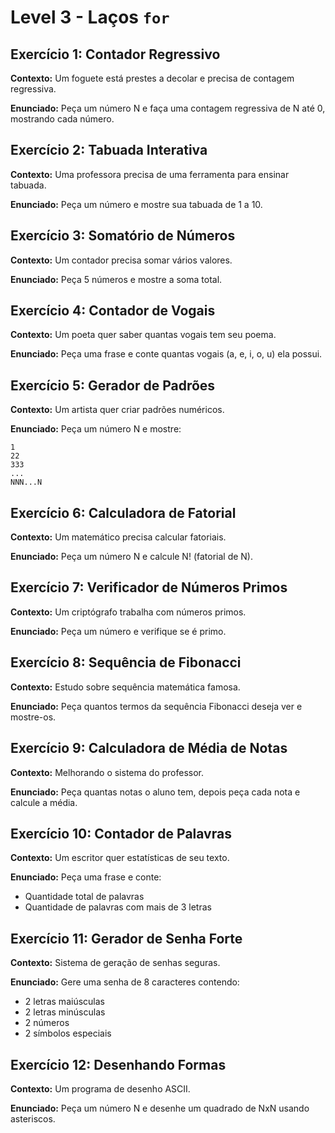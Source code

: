 # Level 3 - Laços `for`

## Exercício 1: Contador Regressivo
**Contexto:** Um foguete está prestes a decolar e precisa de contagem regressiva.

**Enunciado:** Peça um número N e faça uma contagem regressiva de N até 0, mostrando cada número.

## Exercício 2: Tabuada Interativa
**Contexto:** Uma professora precisa de uma ferramenta para ensinar tabuada.

**Enunciado:** Peça um número e mostre sua tabuada de 1 a 10.

## Exercício 3: Somatório de Números
**Contexto:** Um contador precisa somar vários valores.

**Enunciado:** Peça 5 números e mostre a soma total.

## Exercício 4: Contador de Vogais
**Contexto:** Um poeta quer saber quantas vogais tem seu poema.

**Enunciado:** Peça uma frase e conte quantas vogais (a, e, i, o, u) ela possui.

## Exercício 5: Gerador de Padrões
**Contexto:** Um artista quer criar padrões numéricos.

**Enunciado:** Peça um número N e mostre:
```
1
22
333
...
NNN...N
```

## Exercício 6: Calculadora de Fatorial
**Contexto:** Um matemático precisa calcular fatoriais.

**Enunciado:** Peça um número N e calcule N! (fatorial de N).

## Exercício 7: Verificador de Números Primos
**Contexto:** Um criptógrafo trabalha com números primos.

**Enunciado:** Peça um número e verifique se é primo.

## Exercício 8: Sequência de Fibonacci
**Contexto:** Estudo sobre sequência matemática famosa.

**Enunciado:** Peça quantos termos da sequência Fibonacci deseja ver e mostre-os.

## Exercício 9: Calculadora de Média de Notas
**Contexto:** Melhorando o sistema do professor.

**Enunciado:** Peça quantas notas o aluno tem, depois peça cada nota e calcule a média.

## Exercício 10: Contador de Palavras
**Contexto:** Um escritor quer estatísticas de seu texto.

**Enunciado:** Peça uma frase e conte:
- Quantidade total de palavras
- Quantidade de palavras com mais de 3 letras

## Exercício 11: Gerador de Senha Forte
**Contexto:** Sistema de geração de senhas seguras.

**Enunciado:** Gere uma senha de 8 caracteres contendo:
- 2 letras maiúsculas
- 2 letras minúsculas  
- 2 números
- 2 símbolos especiais

## Exercício 12: Desenhando Formas
**Contexto:** Um programa de desenho ASCII.

**Enunciado:** Peça um número N e desenhe um quadrado de NxN usando asteriscos.
